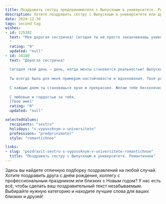```yaml
---
title: Поздравить сестру предпринимателя с Выпускным в университете. Романтичное
description: Хотите поздравить сестру с Выпускным в университете или другим праздником? Наш ИИ создаст незабываемое поздравление, а вы обязательно выделитесь среди других.  
date: 2024-12-30
tags: second tag
wishes:
- id: 125382
  text: "Моя дорогая сестричка! Сегодня ты не просто заканчиваешь университет, ты распахиваешь крылья, готовая к взлету! Твой путь предпринимателя – это смелое и прекрасное начинание, и я знаю, что ты покоришь любые вершины.  Пусть этот выпускной станет началом невероятных свершений,  а твои мечты исполнятся с той же лёгкостью и грацией, с какой ты всегда шла к своим целям. Я бесконечно горжусь тобой и люблю тебя!
  "
  rating: "0"
  updated: "null"
- id: 34180
  text: "Дорогая сестричка!
  
  Сегодня твой день — день, когда мечты становятся реальностью! Выпускной в университете — это не просто завершение учебы, это старт удивительного пути, полного новых возможностей и свершений. Ты сделала первый шаг к тому, чтобы стать успешным предпринимателем, и я верю, что впереди у тебя блестящее будущее.
  
  Ты всегда была для меня примером настойчивости и вдохновения. Твоя решимость и страсть к своему делу способны изменить мир вокруг. Пусть каждый новый проект приносит радость и удовлетворение, а твои идеи становятся настоящими шедеврами!
  
  С каждым днем ты становишься ярче и прекраснее. Желаю тебе бесконечного вдохновения, неугасимого огня в сердце и никогда не ослабляющей уверенности в своих силах. Пусть твой путь будет усыпан яркими событиями и счастливыми мгновениями!
  
  С любовью и гордостью за тебя,
  [Твое имя]"
  rating: "0"
  updated: "null"

selectedValues:
  recipients: "sestru"
  holidays: "s-vypussknym-v-universitete"
  professions: "predprinimatel"
  style: "romantichnoe"

links:
- slug: "pozdravit-sestru-s-vypussknym-v-universitete-romantichnoe"
  title: "Поздравить сестру с Выпускным в университете. Романтичное"
---
```


Здесь вы найдете отличную подборку поздравлений на любой случай.
Хотите поздравить друга с днём рождения, коллегу с профессиональным праздником или близких с Новым годом? У нас есть всё, чтобы сделать ваш поздравительный текст незабываемым. Выбирайте нужную категорию и находите лучшие слова для ваших близких и друзей!
